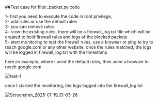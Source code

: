 ##Test case for filter_packet.py code


1- first you need to execute the code in root privilege,             
2- add rules or use the default rules             
3- you can remove rules          
4- view the existing rules, there will be a firewall_log.txt file which will be created
to hold firewall rules and logs of the blocked packets      
5- start monitoring to test the firewall rules, use a browser or ping to try to reach google.com or any
other website, once the rules matched, the logs will be logged in firewall_log.txt with the timestamp


here an example, where I used the default rules, then used a browser to reach google.com


![test-1](https://github.com/user-attachments/assets/b27f934b-7034-49b5-a638-5f922a40e615)







once I started the monitoring, the logs logged into the firewall_log.txt


![Screenshot_2025-01-19_13-03-26](https://github.com/user-attachments/assets/f6f46e66-999c-4989-b73c-709b5ddb44d5)




